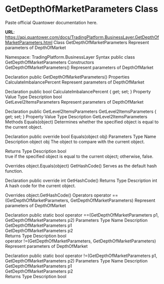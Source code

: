 # GetDepthOfMarketParameters Class

Paste official Quantower documentation here.

**URL**: https://api.quantower.com/docs/TradingPlatform.BusinessLayer.GetDepthOfMarketParameters.html
Class GetDepthOfMarketParameters
Represent parameters of DepthOfMarket

Namespace: TradingPlatform.BusinessLayer
Syntax
public class GetDepthOfMarketParameters
Constructors
GetDepthOfMarketParameters()
Represent parameters of DepthOfMarket

Declaration
public GetDepthOfMarketParameters()
Properties
CalculateImbalancePercent
Represent parameters of DepthOfMarket

Declaration
public bool CalculateImbalancePercent { get; set; }
Property Value
Type	Description
bool	
GetLevel2ItemsParameters
Represent parameters of DepthOfMarket

Declaration
public GetLevel2ItemsParameters GetLevel2ItemsParameters { get; set; }
Property Value
Type	Description
GetLevel2ItemsParameters	
Methods
Equals(object)
Determines whether the specified object is equal to the current object.

Declaration
public override bool Equals(object obj)
Parameters
Type	Name	Description
object	obj	
The object to compare with the current object.

Returns
Type	Description
bool	
true if the specified object is equal to the current object; otherwise, false.

Overrides
object.Equals(object)
GetHashCode()
Serves as the default hash function.

Declaration
public override int GetHashCode()
Returns
Type	Description
int	
A hash code for the current object.

Overrides
object.GetHashCode()
Operators
operator ==(GetDepthOfMarketParameters, GetDepthOfMarketParameters)
Represent parameters of DepthOfMarket

Declaration
public static bool operator ==(GetDepthOfMarketParameters p1, GetDepthOfMarketParameters p2)
Parameters
Type	Name	Description
GetDepthOfMarketParameters	p1	
GetDepthOfMarketParameters	p2	
Returns
Type	Description
bool	
operator !=(GetDepthOfMarketParameters, GetDepthOfMarketParameters)
Represent parameters of DepthOfMarket

Declaration
public static bool operator !=(GetDepthOfMarketParameters p1, GetDepthOfMarketParameters p2)
Parameters
Type	Name	Description
GetDepthOfMarketParameters	p1	
GetDepthOfMarketParameters	p2	
Returns
Type	Description
bool	